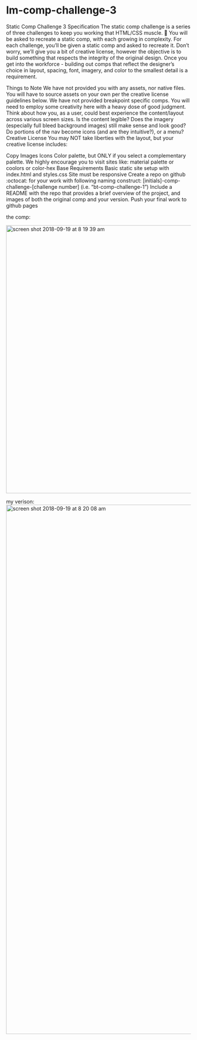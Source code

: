 # lm-comp-challenge-3

Static Comp Challenge 3
Specification
The static comp challenge is a series of three challenges to keep you working that HTML/CSS muscle. :muscle: You will be asked to recreate a static comp, with each growing in complexity. For each challenge, you’ll be given a static comp and asked to recreate it. Don’t worry, we’ll give you a bit of creative license, however the objective is to build something that respects the integrity of the original design. Once you get into the workforce - building out comps that reflect the designer’s choice in layout, spacing, font, imagery, and color to the smallest detail is a requirement.

Things to Note
We have not provided you with any assets, nor native files. You will have to source assets on your own per the creative license guidelines below.
We have not provided breakpoint specific comps. You will need to employ some creativity here with a heavy dose of good judgment. Think about how you, as a user, could best experience the content/layout across various screen sizes. Is the content legible? Does the imagery (especially full bleed background images) still make sense and look good? Do portions of the nav become icons (and are they intuitive?), or a menu?
Creative License
You may NOT take liberties with the layout, but your creative license includes:

Copy
Images
Icons
Color palette, but ONLY if you select a complementary palette. We highly encourage you to visit sites like: material palette or coolors or color-hex
Base Requirements
Basic static site setup with index.html and styles.css
Site must be responsive
Create a repo on github :octocat: for your work with following naming construct: [initials]-comp-challenge-[challenge number] (i.e. “bt-comp-challenge-1”)
Include a README with the repo that provides a brief overview of the project, and images of both the original comp and your version.
Push your final work to github pages

the comp:

<img width="729" alt="screen shot 2018-09-19 at 8 19 39 am" src="https://user-images.githubusercontent.com/40005248/45759321-e690ff80-bbe4-11e8-871a-1197bae54c62.png">

my verison:
<img width="1440" alt="screen shot 2018-09-19 at 8 20 08 am" src="https://user-images.githubusercontent.com/40005248/45759367-01fc0a80-bbe5-11e8-918f-3d530b383cae.png">
